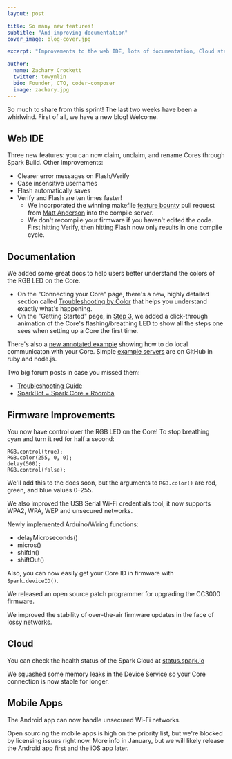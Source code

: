```yaml
---
layout: post

title: So many new features!
subtitle: "And improving documentation"
cover_image: blog-cover.jpg

excerpt: "Improvements to the web IDE, lots of documentation, Cloud status site, and firmware RGB LED control."

author:
  name: Zachary Crockett
  twitter: towynlin
  bio: Founder, CTO, coder-composer
  image: zachary.jpg
---
```


So much to share from this sprint!
The last two weeks have been a whirlwind.
First of all, we have a new blog!  Welcome.

## Web IDE

Three new features: you can now claim, unclaim, and rename Cores through Spark Build.
Other improvements:

- Clearer error messages on Flash/Verify
- Case insensitive usernames
- Flash automatically saves
- Verify and Flash are ten times faster!
   - We incorporated the winning makefile [feature bounty](https://community.sparkdevices.com/t/feature-bounty-improve-our-makefile/567) pull request from [Matt Anderson](https://community.sparkdevices.com/users/mattande/activity) into the compile server.
   - We don't recompile your firmware if you haven't edited the code. First hitting Verify, then hitting Flash now only results in one compile cycle.

## Documentation

We added some great docs to help users better
understand the colors of the RGB LED on the Core.

- On the "Connecting your Core" page,
  there's a new, highly detailed section called
  [Troubleshooting by Color](http://docs.spark.io/#/connect/troubleshooting-by-color)
  that helps you understand exactly what's happening.
- On the "Getting Started" page, in
  [Step 3](http://docs.spark.io/#/start/step-3-connect-the-core-to-wi-fi),
  we added a click-through animation of the Core's flashing/breathing LED
  to show all the steps one sees when setting up a Core the first time.

There's also a
[new annotated example](http://docs.spark.io/#/examples/local-communication)
showing how to do local communicaton with your Core.
Simple [example servers](https://github.com/particle-iot/local-communication-example)
are on GitHub in ruby and node.js.

Two big forum posts in case you missed them:

- [Troubleshooting Guide](https://community.sparkdevices.com/t/spark-core-troubleshooting-guide-spark-team/696)
- [SparkBot = Spark Core + Roomba](https://community.sparkdevices.com/t/sparkbot-spark-core-roomba/625)

## Firmware Improvements

You now have control over the RGB LED on the Core!
To stop breathing cyan and turn it red for half a second:

    RGB.control(true);
    RGB.color(255, 0, 0);
    delay(500);
    RGB.control(false);

We'll add this to the docs soon, but the arguments
to `RGB.color()` are red, green, and blue values 0–255.

We also improved the USB Serial Wi-Fi credentials tool;
it now supports WPA2, WPA, WEP and unsecured networks.

Newly implemented Arduino/Wiring functions:

- delayMicroseconds()
- micros()
- shiftIn()
- shiftOut()

Also, you can now easily get your Core ID in firmware with `Spark.deviceID()`.

We released an open source patch programmer for upgrading the CC3000 firmware.

We improved the stability of over-the-air firmware updates in the face of lossy networks.

## Cloud

You can check the health status of the Spark Cloud at
[status.spark.io](http://status.spark.io/)

We squashed some memory leaks in the Device Service
so your Core connection is now stable for longer.

## Mobile Apps

The Android app can now handle unsecured Wi-Fi networks.

Open sourcing the mobile apps is high on the priority list,
but we're blocked by licensing issues right now.
More info in January, but we will likely release
the Android app first and the iOS app later.
